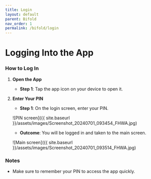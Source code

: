 ```yaml
---
title: Login
layout: default
parent: Bifold
nav_order: 1
permalink: /bifold/login
---
```


# Logging Into the App

### How to Log In

1. **Open the App**

   - **Step 1**: Tap the app icon on your device to open it.

2. **Enter Your PIN**

   - **Step 1**: On the login screen, enter your PIN.

   ![PIN screen]({{ site.baseurl }}/assets/images/Screenshot_20240701_093454_FHWA.jpg)

   - **Outcome**: You will be logged in and taken to the main screen.

   ![Main screen]({{ site.baseurl }}/assets/images/Screenshot_20240701_093514_FHWA.jpg)

### Notes

- Make sure to remember your PIN to access the app quickly.
